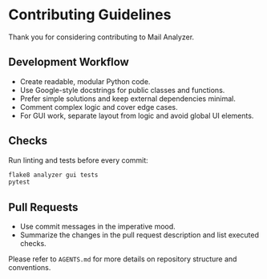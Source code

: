 # Contributing Guidelines

Thank you for considering contributing to Mail Analyzer.

## Development Workflow
- Create readable, modular Python code.
- Use Google-style docstrings for public classes and functions.
- Prefer simple solutions and keep external dependencies minimal.
- Comment complex logic and cover edge cases.
- For GUI work, separate layout from logic and avoid global UI elements.

## Checks
Run linting and tests before every commit:

```bash
flake8 analyzer gui tests
pytest
```

## Pull Requests
- Use commit messages in the imperative mood.
- Summarize the changes in the pull request description and list executed checks.

Please refer to `AGENTS.md` for more details on repository structure and conventions.
